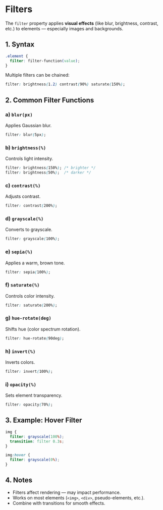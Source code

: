 # Filters

The `filter` property applies **visual effects** (like blur, brightness, contrast, etc.) to elements — especially images and backgrounds.

## 1. Syntax

```css
.element {
  filter: filter-function(value);
}
```

Multiple filters can be chained:

```css
filter: brightness(1.2) contrast(90%) saturate(150%);
```

## 2. Common Filter Functions

### a) `blur(px)`

Applies Gaussian blur.

```css
filter: blur(5px);
```

### b) `brightness(%)`

Controls light intensity.

```css
filter: brightness(150%); /* brighter */
filter: brightness(50%);  /* darker */
```

### c) `contrast(%)`

Adjusts contrast.

```css
filter: contrast(200%);
```

### d) `grayscale(%)`

Converts to grayscale.

```css
filter: grayscale(100%);
```

### e) `sepia(%)`

Applies a warm, brown tone.

```css
filter: sepia(100%);
```

### f) `saturate(%)`

Controls color intensity.

```css
filter: saturate(200%);
```

### g) `hue-rotate(deg)`

Shifts hue (color spectrum rotation).

```css
filter: hue-rotate(90deg);
```

### h) `invert(%)`

Inverts colors.

```css
filter: invert(100%);
```

### i) `opacity(%)`

Sets element transparency.

```css
filter: opacity(70%);
```

## 3. Example: Hover Filter

```css
img {
  filter: grayscale(100%);
  transition: filter 0.3s;
}

img:hover {
  filter: grayscale(0%);
}
```

## 4. Notes

* Filters affect rendering — may impact performance.
* Works on most elements (`<img>`, `<div>`, pseudo-elements, etc.).
* Combine with transitions for smooth effects.
